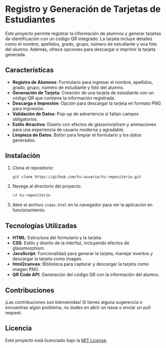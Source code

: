 # Registro y Generación de Tarjetas de Estudiantes

Este proyecto permite registrar la información de alumnos y generar tarjetas de identificación con un código QR integrado. La tarjeta incluye detalles como el nombre, apellidos, grado, grupo, número de estudiante y una foto del alumno. Además, ofrece opciones para descargar e imprimir la tarjeta generada.

## Características

- **Registro de Alumnos**: Formulario para ingresar el nombre, apellidos, grado, grupo, número de estudiante y foto del alumno.
- **Generación de Tarjeta**: Creación de una tarjeta de estudiante con un código QR que contiene la información registrada.
- **Descarga e Impresión**: Opción para descargar la tarjeta en formato PNG para impresión.
- **Validación de Datos**: Pop-up de advertencia si faltan campos obligatorios.
- **Estilo Atractivo**: Diseño con efectos de glassmorphism y animaciones para una experiencia de usuario moderna y agradable.
- **Limpieza de Datos**: Botón para limpiar el formulario y los datos generados.

## Instalación

1. Clona el repositorio:
   ```bash
   git clone https://github.com/tu-usuario/tu-repositorio.git
   ```

2. Navega al directorio del proyecto:
   ```bash
   cd tu-repositorio
   ```

3. Abre el archivo `index.html` en tu navegador para ver la aplicación en funcionamiento.

## Tecnologías Utilizadas

- **HTML**: Estructura del formulario y la tarjeta.
- **CSS**: Estilo y diseño de la interfaz, incluyendo efectos de glassmorphism.
- **JavaScript**: Funcionalidad para generar la tarjeta, manejar eventos y descargar la tarjeta como imagen.
- **html2canvas**: Biblioteca para capturar y descargar la tarjeta como imagen PNG.
- **QR Code API**: Generación del código QR con la información del alumno.

## Contribuciones

¡Las contribuciones son bienvenidas! Si tienes alguna sugerencia o encuentras algún problema, no dudes en abrir un issue o enviar un pull request.

## Licencia

Este proyecto está licenciado bajo la [MIT License](LICENSE).
